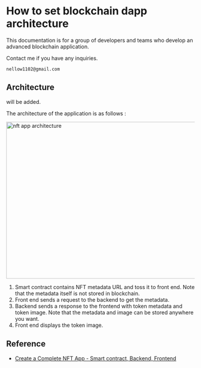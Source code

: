# How to set blockchain dapp architecture

This documentation is for a group of developers and teams who develop an advanced blockchain application.

Contact me if you have any inquiries.

```
nellow1102@gmail.com
```

## Architecture

will be added.

The architecture of the application is as follows :

<img src="../../reference/app-architecture.png" width=816 height=420 alt="nft app architecture" />

1. Smart contract contains NFT metadata URL and toss it to front end. Note that the metadata itself is not stored in blockchain.
1. Front end sends a request to the backend to get the metadata.
1. Backend sends a response to the frontend with token metadata and token image. Note that the metadata and image can be stored anywhere you want.
1. Front end displays the token image.

## Reference

- [Create a Complete NFT App - Smart contract, Backend, Frontend](https://youtu.be/WsZyb2T83lo)
